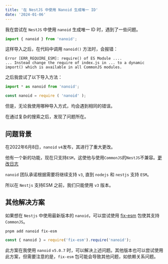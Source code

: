 ```yaml
---
title: '在 NestJS 中使用 Nanoid 生成唯一 ID'
date: '2024-01-06'
---
```


我在尝试在 `NestJS` 中使用 `nanoid` 生成唯一 ID 时，遇到了一些问题。

```ts
import { nanoid } from 'nanoid';
```

这样导入之后，在代码中调用 `nanoid()` 方法时，会报错：

```log
Error [ERR_REQUIRE_ESM]: require() of ES Module ....
... Instead change the require of index.js in ... to a dynamic import() which is available in all CommonJS modules.
```
之后我尝试了以下导入方法：

```ts
import * as nanoid from 'nanoid';
```

```ts
const nanoid = require ( 'nanoid' );
```
但是，无论我使用哪种导入方式，均会遇到相同的错误。

在通过复杂的搜索之后，发现了问题所在。

## 问题背景

在2022年6月8日，`nanoid` `v4`发布，其进行了重大更改。

他有一个新的功能，现在只支持`ESM`，这使他与使用`CommonJS`的`NestJS`不兼容。[更改日志](https://github.com/ai/nanoid/issues/365)

`nanoid` 团队承诺根据需要将继续支持 `v3`, 直到 `nodejs` 和 `nestjs` 支持 `ESM`。

所以在 `Nestjs` 支持ESM 之前，我们只能使用 `v3` 版本。

## 其他解决方案

如果想在 `Nestjs` 中使用最新版本的 `nanoid`，可以尝试使用 [fix-esm](https://www.npmjs.com/package/fix-esm) 包使其支持 `CommonJS`。

```shell
pnpm add nanoid fix-esm
```

```ts
const { nanoid } = require('fix-esm').require('nanoid');
```

此方案在我使用 `nanoid` `v5.0.7` 时，可以解决上述问题。其他版本也可以尝试使用此方案，但需要注意的是，`fix-esm` 包可能会导致其他问题，如依赖关系问题。

